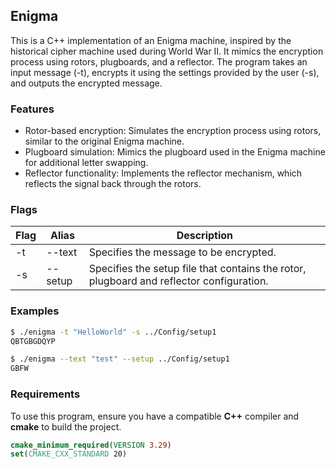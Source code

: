 ## Enigma

This is a C++ implementation of an Enigma machine, inspired by the historical cipher machine used during World War II. It mimics the encryption process using rotors, plugboards, and a reflector. The program takes an input message (-t), encrypts it using the settings provided by the user (-s), and outputs the encrypted message.

### Features

- Rotor-based encryption: Simulates the encryption process using rotors, similar to the original Enigma machine.
- Plugboard simulation: Mimics the plugboard used in the Enigma machine for additional letter swapping.
- Reflector functionality: Implements the reflector mechanism, which reflects the signal back through the rotors.

### Flags

Flag    | Alias     | Description
--------|-----------|---------------------------------------------------------------------------------
-t      | --text    | Specifies the message to be encrypted.
-s      | --setup   | Specifies the setup file that contains the rotor, plugboard and reflector configuration.

### Examples

```Bash
$ ./enigma -t "HelloWorld" -s ../Config/setup1
QBTGBGDQYP
```
```Bash
$ ./enigma --text "test" --setup ../Config/setup1
GBFW
```

### Requirements

To use this program, ensure you have a compatible **C++** compiler and **cmake** to build the project.
```cmake
cmake_minimum_required(VERSION 3.29)
set(CMAKE_CXX_STANDARD 20)
```
